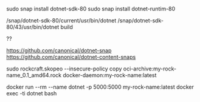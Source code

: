 sudo snap install dotnet-sdk-80
sudo snap install dotnet-runtim-80

/snap/dotnet-sdk-80/current/usr/bin/dotnet
/snap/dotnet-sdk-80/43/usr/bin/dotnet build

??

https://github.com/canonical/dotnet-snap
https://github.com/canonical/dotnet-content-snaps




sudo rockcraft.skopeo --insecure-policy copy oci-archive:my-rock-name_0.1_amd64.rock docker-daemon:my-rock-name:latest

docker run --rm --name dotnet -p 5000:5000 my-rock-name:latest
docker exec -ti dotnet bash 
